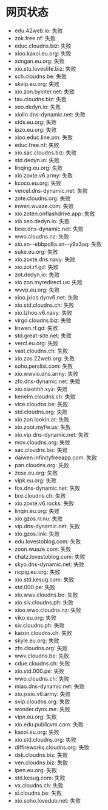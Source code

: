 # 网页状态
- edu.42web.io: 失败
- zok.free.nf: 失败
- educ.cloudns.biz: 失败
- xioo.kaxoi.eu.org: 失败
- xongan.eu.org: 失败
- xio.stu.loveslife.biz: 失败
- sch.cloudns.be: 失败
- skvip.eu.org: 失败
- xio.zon.byinter.net: 失败
- tau.cloudns.biz: 失败
- xeo.dedyn.io: 失败
- xiolin.dns-dynamic.net: 失败
- stds.eu.org: 失败
- ipzo.eu.org: 失败
- xioo.educ.line.pm: 失败
- educ.free.nf: 失败
- xio.sac.cloudns.biz: 失败
- std.dedyn.io: 失败
- linqing.eu.org: 失败
- xio.zoxte.v6.army: 失败
- kcoco.eu.org: 失败
- vercel.dns-dynamic.net: 失败
- zote.cloudns.org: 失败
- inwen.wuaze.com: 失败
- xio.zoten.onflashdrive.app: 失败
- xio.xeo.dedyn.io: 失败
- beer.dns-dynamic.net: 失败
- wwo.cloudns.nz: 失败
- xio.xn--ebbpo8a.xn--y9a3aq: 失败
- suke.eu.org: 失败
- xio.zoxte.dns.navy: 失败
- xio.zot.rf.gd: 失败
- zot.dedyn.io: 失败
- xio.zon.myredirect.us: 失败
- wvvp.eu.org: 失败
- xioo.jxios.dynv6.net: 失败
- xio.std.cloudns.ch: 失败
- xio.lzhoo.v6.navy: 失败
- virgo.cloudns.biz: 失败
- linwen.rf.gd: 失败
- std.great-site.net: 失败
- vercl.eu.org: 失败
- vast.cloudns.ch: 失败
- xio.zos.22web.org: 失败
- soho.perslist.com: 失败
- xio.wwvio.dns.army: 失败
- zfo.dns-dynamic.net: 失败
- xio.xiaohhh.xyz: 失败
- kenelm.cloudns.ch: 失败
- vice.cloudns.be: 失败
- std.cloudns.org: 失败
- xio.zon.lookin.at: 失败
- xio.zoot.myfw.us: 失败
- xio.vip.dns-dynamic.net: 失败
- mov.cloudns.org: 失败
- sac.cloudns.biz: 失败
- daiwen.infinityfreeapp.com: 失败
- pan.cloudns.org: 失败
- zosx.eu.org: 失败
- vipk.eu.org: 失败
- fox.dns-dynamic.net: 失败
- bre.cloudns.ch: 失败
- xio.zoxte.v6.rocks: 失败
- linqin.eu.org: 失败
- xio.gzos.rr.nu: 失败
- vip.dns-dynamic.net: 失败
- xio.gzos.link: 失败
- edu.lovestoblog.com: 失败
- zoon.wuaze.com: 失败
- chatz.lovestoblog.com: 失败
- skyo.dns-dynamic.net: 失败
- ricpig.eu.org: 失败
- xio.std.kesug.com: 失败
- std.000.pe: 失败
- xio.wwv.cloudns.be: 失败
- xio.siv.cloudns.ph: 失败
- xioo.wwo.cloudns.nz: 失败
- viko.eu.org: 失败
- siv.cloudns.ph: 失败
- kaixin.cloudns.ch: 失败
- skyle.eu.org: 失败
- zfo.cloudns.org: 失败
- wwv.cloudns.be: 失败
- cdue.cloudns.ch: 失败
- xio.std.000.pe: 失败
- wwo.cloudns.ch: 失败
- miao.dns-dynamic.net: 失败
- xio.jxsio.v6.army: 失败
- svip.cloudns.org: 失败
- wonder.dynx.me: 失败
- vipn.eu.org: 失败
- xio.edu.publicvm.com: 失败
- kaxoi.eu.org: 失败
- xio.std.cloudns.org: 失败
- diffireworks.cloudns.org: 失败
- dsk.cloudns.biz: 失败
- ven.cloudns.biz: 失败
- ipen.eu.org: 失败
- std.kesug.com: 失败
- vx.cloudns.ch: 失败
- si.cloudns.be: 失败
- xio.soho.lovedub.net: 失败
